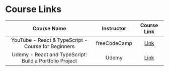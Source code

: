 # Course Links

|                       Course Name                       |  Instructor  |                                     Course Link                                      |
| :-----------------------------------------------------: | :----------: | :----------------------------------------------------------------------------------: |
|   YouTube - React & TypeScript - Course for Beginners   | freeCodeCamp | [Link](https://www.youtube.com/watch?v=FJDVKeh7RJI&t=2s&ab_channel=freeCodeCamp.org) |
| Udemy - React and TypeScript: Build a Portfolio Project |    Udemy     | [Link](https://www.udemy.com/course/react-and-typescript-build-a-portfolio-project/) |
